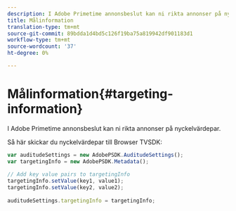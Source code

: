 ```yaml
---
description: I Adobe Primetime annonsbeslut kan ni rikta annonser på nyckelvärdepar.
title: Målinformation
translation-type: tm+mt
source-git-commit: 89bdda1d4bd5c126f19ba75a819942df901183d1
workflow-type: tm+mt
source-wordcount: '37'
ht-degree: 0%

---
```



# Målinformation{#targeting-information}

I Adobe Primetime annonsbeslut kan ni rikta annonser på nyckelvärdepar.

Så här skickar du nyckelvärdepar till Browser TVSDK:

```js
var auditudeSettings = new AdobePSDK.AuditudeSettings(); 
var targetingInfo = new AdobePSDK.Metadata(); 
 
// Add key value pairs to targetingInfo 
targetingInfo.setValue(key1, value1); 
targetingInfo.setValue(key2, value2); 
 
auditudeSettings.targetingInfo = targetingInfo;
```

